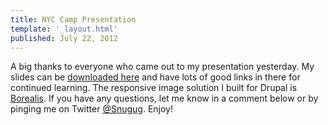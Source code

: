 ```yaml
---
title: NYC Camp Presentation
template: '_layout.html'
published: July 22, 2012
---
```

A big thanks to everyone who came out to my presentation yesterday. My slides can be [downloaded here](http://snugug.com/sites/default/files/session.pdf) and have lots of good links in there for continued learning. The responsive image solution I built for Drupal is [Borealis](http://drupal.org/project/borealis). If you have any questions, let me know in a comment below or by pinging me on Twitter [@Snugug](http://twitter.com/snugug). Enjoy!
